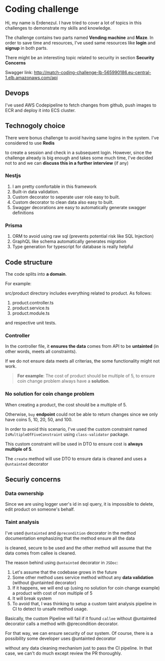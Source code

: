 # Coding challenge
Hi, my name is Erdenezul. I have tried to cover a lot of topics in this challenges to demonstrate my skills and knowledge.

The challenge contains two parts named **Vending machine** and **Maze**. In order to save time and resources, I've used same
resources like **login** and **signup** in both parts.

There might be an interesting topic related to security in section **Security Concerns**

Swagger link: http://match-coding-challenge-lb-565990186.eu-central-1.elb.amazonaws.com/api

## Devops

I've used AWS Codepipeline to fetch changes from github, push images to ECR and deploy it into ECS cluster.

## Technogoly choice

There were bonus challenge to avoid having same logins in the system. I've considered to use **Redis**

to create a session and check in a subsequent login. However, since the challenge already is big enough
and takes some much time, I've decided not to and we can **discuss this in a further interview** (if any)

### Nestjs

1. I am pretty comfortable in this framework
2. Built-in data validation.
3. Custom decorator to seperate user role easy to built.
4. Custom decorator to clean data also easy to built.
5. Swagger decorations are easy to automatically generate swagger definitions

### Prisma
1. ORM to avoid using raw sql (prevents potential risk like SQL Injection)
2. GraphQL like schema automatically generates migration
3. Type generation for typescript for database is really helpful

## Code structure

The code splits into **a domain**.

For example: 

src/product directory includes everything related to product. As follows: 

1. product.controller.ts
2. product.service.ts
3. product.module.ts

and respective unit tests.

### Controller

In the controller file, it **ensures the data** comes from API to be **untainted** (in other words,
meets all constraints). 

If we do not ensure data meets all criterias, the some functionality might not work.

> **For example**: The cost of product should be multiple of 5, to ensure coin change problem always have a **solution**.

### No solution for coin change problem

When creating a product, the cost should be a multiple of 5.

Otherwise, `buy` **endpoint** could not be able to return changes since we only have coins 5, 10, 20, 50, and 100. 

In order to avoid this scenario, I've used the custom constraint named `IsMultipleOfFiveConstraint` using `class-validator` package.

This custom constraint will be used in DTO to ensure cost is **always multiple of 5**.

The `create` method will use DTO to ensure data is cleaned and uses a `@untainted` decorator

## Securiy concerns

### Data ownership
Since we are using logger user's id in sql query, it is impossible to delete, edit product on someone's behalf.


### Taint analysis

I've used `@untainted` and `@precondition` decorator in the method documentation emphasizing that the method ensure all the data

is cleaned, secure to be used and the other method will assume that the data comes from callee is cleaned.

The reason behind using `@untainted` decorator in `JSDoc`:

1. Let's assume that the codebase grows in the future
2. Some other method uses service method without any **data validation** (without @untainted decorator)
3. If it happens, we will end up (using no solution for coin change example) a product with cost of non multiple of 5
4. It will break system
5. To avoid that, I was thinking to setup a custom taint analysis pipeline in CI to detect to unsafe method usage.

Basically, the custom Pipeline will fail if it found `callee` without @untainted decorator calls a method with @precondition decorator.

For that way, we can ensure security of our system. Of course, there is a possibility some developer uses @untainted decorator

without any data cleaning mechanism just to pass the CI pipeline. In that case, we can't do much except review the PR thoroughly.
